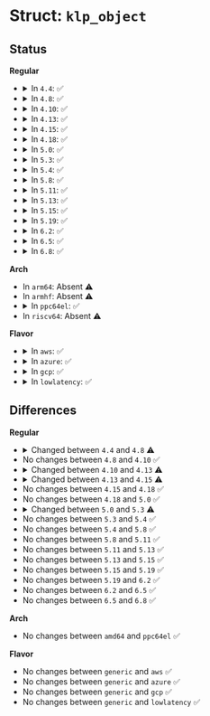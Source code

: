 # Struct: <code>klp_object</code>

## Status
<b>Regular</b>
<ul>
<li>
<details>
<summary>In <code>4.4</code>: ✅</summary>

```c
struct klp_object {
    const char *name;
    struct klp_reloc *relocs;
    struct klp_func *funcs;
    struct kobject kobj;
    struct module *mod;
    enum klp_state state;
};
```
</details>
</li>
<li>
<details>
<summary>In <code>4.8</code>: ✅</summary>

```c
struct klp_object {
    const char *name;
    struct klp_func *funcs;
    struct kobject kobj;
    struct module *mod;
    enum klp_state state;
};
```
</details>
</li>
<li>
<details>
<summary>In <code>4.10</code>: ✅</summary>

```c
struct klp_object {
    const char *name;
    struct klp_func *funcs;
    struct kobject kobj;
    struct module *mod;
    enum klp_state state;
};
```
</details>
</li>
<li>
<details>
<summary>In <code>4.13</code>: ✅</summary>

```c
struct klp_object {
    const char *name;
    struct klp_func *funcs;
    struct kobject kobj;
    struct module *mod;
    bool patched;
};
```
</details>
</li>
<li>
<details>
<summary>In <code>4.15</code>: ✅</summary>

```c
struct klp_object {
    const char *name;
    struct klp_func *funcs;
    struct klp_callbacks callbacks;
    struct kobject kobj;
    struct module *mod;
    bool patched;
};
```
</details>
</li>
<li>
<details>
<summary>In <code>4.18</code>: ✅</summary>

```c
struct klp_object {
    const char *name;
    struct klp_func *funcs;
    struct klp_callbacks callbacks;
    struct kobject kobj;
    struct module *mod;
    bool patched;
};
```
</details>
</li>
<li>
<details>
<summary>In <code>5.0</code>: ✅</summary>

```c
struct klp_object {
    const char *name;
    struct klp_func *funcs;
    struct klp_callbacks callbacks;
    struct kobject kobj;
    struct module *mod;
    bool patched;
};
```
</details>
</li>
<li>
<details>
<summary>In <code>5.3</code>: ✅</summary>

```c
struct klp_object {
    const char *name;
    struct klp_func *funcs;
    struct klp_callbacks callbacks;
    struct kobject kobj;
    struct list_head func_list;
    struct list_head node;
    struct module *mod;
    bool dynamic;
    bool patched;
};
```
</details>
</li>
<li>
<details>
<summary>In <code>5.4</code>: ✅</summary>

```c
struct klp_object {
    const char *name;
    struct klp_func *funcs;
    struct klp_callbacks callbacks;
    struct kobject kobj;
    struct list_head func_list;
    struct list_head node;
    struct module *mod;
    bool dynamic;
    bool patched;
};
```
</details>
</li>
<li>
<details>
<summary>In <code>5.8</code>: ✅</summary>

```c
struct klp_object {
    const char *name;
    struct klp_func *funcs;
    struct klp_callbacks callbacks;
    struct kobject kobj;
    struct list_head func_list;
    struct list_head node;
    struct module *mod;
    bool dynamic;
    bool patched;
};
```
</details>
</li>
<li>
<details>
<summary>In <code>5.11</code>: ✅</summary>

```c
struct klp_object {
    const char *name;
    struct klp_func *funcs;
    struct klp_callbacks callbacks;
    struct kobject kobj;
    struct list_head func_list;
    struct list_head node;
    struct module *mod;
    bool dynamic;
    bool patched;
};
```
</details>
</li>
<li>
<details>
<summary>In <code>5.13</code>: ✅</summary>

```c
struct klp_object {
    const char *name;
    struct klp_func *funcs;
    struct klp_callbacks callbacks;
    struct kobject kobj;
    struct list_head func_list;
    struct list_head node;
    struct module *mod;
    bool dynamic;
    bool patched;
};
```
</details>
</li>
<li>
<details>
<summary>In <code>5.15</code>: ✅</summary>

```c
struct klp_object {
    const char *name;
    struct klp_func *funcs;
    struct klp_callbacks callbacks;
    struct kobject kobj;
    struct list_head func_list;
    struct list_head node;
    struct module *mod;
    bool dynamic;
    bool patched;
};
```
</details>
</li>
<li>
<details>
<summary>In <code>5.19</code>: ✅</summary>

```c
struct klp_object {
    const char *name;
    struct klp_func *funcs;
    struct klp_callbacks callbacks;
    struct kobject kobj;
    struct list_head func_list;
    struct list_head node;
    struct module *mod;
    bool dynamic;
    bool patched;
};
```
</details>
</li>
<li>
<details>
<summary>In <code>6.2</code>: ✅</summary>

```c
struct klp_object {
    const char *name;
    struct klp_func *funcs;
    struct klp_callbacks callbacks;
    struct kobject kobj;
    struct list_head func_list;
    struct list_head node;
    struct module *mod;
    bool dynamic;
    bool patched;
};
```
</details>
</li>
<li>
<details>
<summary>In <code>6.5</code>: ✅</summary>

```c
struct klp_object {
    const char *name;
    struct klp_func *funcs;
    struct klp_callbacks callbacks;
    struct kobject kobj;
    struct list_head func_list;
    struct list_head node;
    struct module *mod;
    bool dynamic;
    bool patched;
};
```
</details>
</li>
<li>
<details>
<summary>In <code>6.8</code>: ✅</summary>

```c
struct klp_object {
    const char *name;
    struct klp_func *funcs;
    struct klp_callbacks callbacks;
    struct kobject kobj;
    struct list_head func_list;
    struct list_head node;
    struct module *mod;
    bool dynamic;
    bool patched;
};
```
</details>
</li>
</ul>
<b>Arch</b>
<ul>
<li>
In <code>arm64</code>: Absent ⚠️
</li>
<li>
In <code>armhf</code>: Absent ⚠️
</li>
<li>
<details>
<summary>In <code>ppc64el</code>: ✅</summary>

```c
struct klp_object {
    const char *name;
    struct klp_func *funcs;
    struct klp_callbacks callbacks;
    struct kobject kobj;
    struct list_head func_list;
    struct list_head node;
    struct module *mod;
    bool dynamic;
    bool patched;
};
```
</details>
</li>
<li>
In <code>riscv64</code>: Absent ⚠️
</li>
</ul>
<b>Flavor</b>
<ul>
<li>
<details>
<summary>In <code>aws</code>: ✅</summary>

```c
struct klp_object {
    const char *name;
    struct klp_func *funcs;
    struct klp_callbacks callbacks;
    struct kobject kobj;
    struct list_head func_list;
    struct list_head node;
    struct module *mod;
    bool dynamic;
    bool patched;
};
```
</details>
</li>
<li>
<details>
<summary>In <code>azure</code>: ✅</summary>

```c
struct klp_object {
    const char *name;
    struct klp_func *funcs;
    struct klp_callbacks callbacks;
    struct kobject kobj;
    struct list_head func_list;
    struct list_head node;
    struct module *mod;
    bool dynamic;
    bool patched;
};
```
</details>
</li>
<li>
<details>
<summary>In <code>gcp</code>: ✅</summary>

```c
struct klp_object {
    const char *name;
    struct klp_func *funcs;
    struct klp_callbacks callbacks;
    struct kobject kobj;
    struct list_head func_list;
    struct list_head node;
    struct module *mod;
    bool dynamic;
    bool patched;
};
```
</details>
</li>
<li>
<details>
<summary>In <code>lowlatency</code>: ✅</summary>

```c
struct klp_object {
    const char *name;
    struct klp_func *funcs;
    struct klp_callbacks callbacks;
    struct kobject kobj;
    struct list_head func_list;
    struct list_head node;
    struct module *mod;
    bool dynamic;
    bool patched;
};
```
</details>
</li>
</ul>

## Differences
<b>Regular</b>
<ul>
<li>
<details>
<summary>Changed between <code>4.4</code> and <code>4.8</code> ⚠️</summary>
<ul>
<li>
<b>Field removed. </b>
<code>struct klp_reloc *relocs</code>
</li>
</ul>
</details>
</li>
<li>
No changes between <code>4.8</code> and <code>4.10</code> ✅
</li>
<li>
<details>
<summary>Changed between <code>4.10</code> and <code>4.13</code> ⚠️</summary>
<ul>
<li>
<b>Field added. </b>
<code>bool patched</code>
</li>
<li>
<b>Field removed. </b>
<code>enum klp_state state</code>
</li>
</ul>
</details>
</li>
<li>
<details>
<summary>Changed between <code>4.13</code> and <code>4.15</code> ⚠️</summary>
<ul>
<li>
<b>Field added. </b>
<code>struct klp_callbacks callbacks</code>
</li>
</ul>
</details>
</li>
<li>
No changes between <code>4.15</code> and <code>4.18</code> ✅
</li>
<li>
No changes between <code>4.18</code> and <code>5.0</code> ✅
</li>
<li>
<details>
<summary>Changed between <code>5.0</code> and <code>5.3</code> ⚠️</summary>
<ul>
<li>
<b>Field added. </b>
<code>struct list_head func_list</code>
</li>
<li>
<b>Field added. </b>
<code>struct list_head node</code>
</li>
<li>
<b>Field added. </b>
<code>bool dynamic</code>
</li>
</ul>
</details>
</li>
<li>
No changes between <code>5.3</code> and <code>5.4</code> ✅
</li>
<li>
No changes between <code>5.4</code> and <code>5.8</code> ✅
</li>
<li>
No changes between <code>5.8</code> and <code>5.11</code> ✅
</li>
<li>
No changes between <code>5.11</code> and <code>5.13</code> ✅
</li>
<li>
No changes between <code>5.13</code> and <code>5.15</code> ✅
</li>
<li>
No changes between <code>5.15</code> and <code>5.19</code> ✅
</li>
<li>
No changes between <code>5.19</code> and <code>6.2</code> ✅
</li>
<li>
No changes between <code>6.2</code> and <code>6.5</code> ✅
</li>
<li>
No changes between <code>6.5</code> and <code>6.8</code> ✅
</li>
</ul>
<b>Arch</b>
<ul>
<li>
No changes between <code>amd64</code> and <code>ppc64el</code> ✅
</li>
</ul>
<b>Flavor</b>
<ul>
<li>
No changes between <code>generic</code> and <code>aws</code> ✅
</li>
<li>
No changes between <code>generic</code> and <code>azure</code> ✅
</li>
<li>
No changes between <code>generic</code> and <code>gcp</code> ✅
</li>
<li>
No changes between <code>generic</code> and <code>lowlatency</code> ✅
</li>
</ul>
